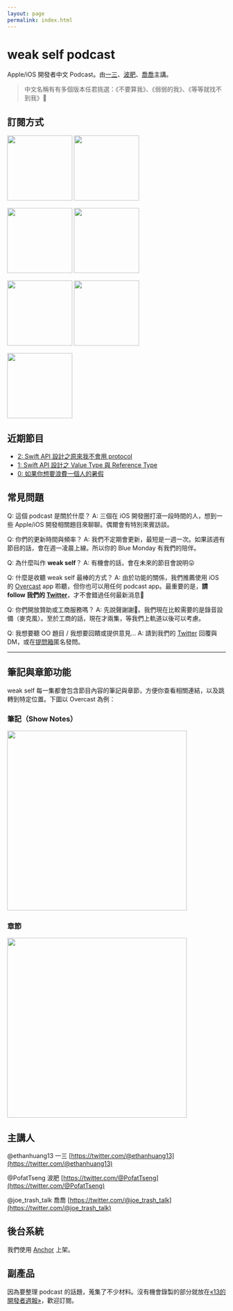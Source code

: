 ```yaml
---
layout: page
permalink: index.html
---
```


# weak self podcast

Apple/iOS 開發者中文 Podcast。由[一三](https://twitter.com/@ethanhuang13)、[波肥](https://twitter.com/@PofatTseng)、[喬喬](https://twitter.com/@joe_trash_talk)主講。

> 中文名稱有有多個版本任君挑選：《不要算我》、《弱弱的我》、《等等就找不到我》🤪

## 訂閱方式
<a href="https://podcasts.apple.com/tw/podcast/weak-self/id1474108801"><img src="https://i.imgur.com/0DUVucp.png" width="150"></a> <a href="https://www.google.com/podcasts?feed=aHR0cHM6Ly9hbmNob3IuZm0vcy9jOTE0OTY0L3BvZGNhc3QvcnNz"><img src="https://i.imgur.com/wsyQ3Yv.png" width="150"></a>

<a href="https://overcast.fm/itunes1474108801/weak-self"><img src="https://i.imgur.com/6mVv21h.png" width="150"></a> <a href="https://
.fm/s/c914964/podcast/rss"><img src="https://i.imgur.com/5xUVNi0.png" width="150"></a>

<a href="https://open.spotify.com/show/4qAJjdyhx5AgHHL4VuTauj"><img src="https://i.imgur.com/MQXTcAz.png" width="150"></a> <a href="https://pca.st/9Z02"><img src="https://i.imgur.com/Qi74LYA.png" width="150"></a>

<a href="https://castro.fm/itunes/1474108801"><img src="https://i.imgur.com/dBIpoFl.png" width="150"></a>


## 近期節目
* [2: Swift API 設計之原來我不會用 protocol](https://podcasts.apple.com/tw/podcast/weak-self/id1474108801?l=en#episodeGuid=b042e8ec-3a30-c546-3cc7-397a49de4a8b)
* [1: Swift API 設計之 Value Type 與 Reference Type](https://podcasts.apple.com/tw/podcast/weak-self/id1474108801?l=en&i=1000445632851)
* [0: 如果你想要浪費一個人的暑假](https://podcasts.apple.com/tw/podcast/weak-self/id1474108801?l=en&i=1000445223126) 

## 常見問題
Q: 這個 podcast 是關於什麼？
A: 三個在 iOS 開發圈打滾一段時間的人，想到一些 Apple/iOS 開發相關題目來聊聊。偶爾會有特別來賓訪談。

Q: 你們的更新時間與頻率？
A: 我們不定期會更新，最短是一週一次。如果該週有節目的話，會在週一凌晨上線。所以你的 Blue Monday 有我們的陪伴。

Q: 為什麼叫作 **weak self**？
A: 有機會的話，會在未來的節目會說明😛

Q: 什麼是收聽 weak self 最棒的方式？
A: 由於功能的關係，我們推薦使用 iOS 的 [Overcast](https://overcast.fm/itunes1474108801/weak-self) app 聆聽，但你也可以用任何 podcast app。最重要的是，**請 follow 我們的 [Twitter](https://twitter.com/weak_self)**，才不會錯過任何最新消息🥰

Q: 你們開放贊助或工商服務嗎？
A: 先說聲謝謝🙏。我們現在比較需要的是錄音設備（麥克風）。至於工商的話，現在才兩集，等我們上軌道以後可以考慮。

Q: 我想要聽 OO 題目 / 我想要回饋或提供意見...
A: 請到我們的 [Twitter](https://twitter.com/weak_self) 回覆與 DM，或在[提問箱](https://peing.net/zh-TW/weak_self)匿名發問。

<!--
## 如何訂閱？
下面是各大常用的 podcast apps。你可以點擊連結或是直接搜尋 weak self。

### Apple Podcasts / iTunes
https://podcasts.apple.com/tw/podcast/weak-self/id1474108801
> 支援筆記、章節、調整速度

### Overcast（推薦）
https://overcast.fm/itunes1474108801/weak-self
> 支援筆記、章節、調整速度、智慧加速、聲音強化

### Spotify
https://open.spotify.com/show/4qAJjdyhx5AgHHL4VuTauj
> 支援調整速度

### Anchor
https://anchor.fm/weakself
> 支援筆記（僅純文字）、調整速度（三種速度）

### Pocket Casts
https://pca.st/9Z02
> 支援筆記、章節、調整速度、智慧加速、聲音強化

### RSS Feed
https://anchor.fm/s/c914964/podcast/rss
透過這個 feed，你可以用任何 podcast app 訂閱 weak self。直接點連結可能不會是你想要的結果😂，最好複製網址再貼過去。

### 其他 Podcast Apps
* [Breaker](https://www.breaker.audio/weak-self)
* [Google Podcasts](https://www.google.com/podcasts?feed=aHR0cHM6Ly9hbmNob3IuZm0vcy9jOTE0OTY0L3BvZGNhc3QvcnNz)
* [RadioPublic](https://radiopublic.com/weak-self-WxO4K1)
* [Stitcher](https://www.stitcher.com/podcast/anchor-podcasts/weak-self)
-->

---
## 筆記與章節功能

weak self 每一集都會包含節目內容的筆記與章節，方便你查看相關連結，以及跳轉到特定位置。下圖以 Overcast 為例：

### 筆記（Show Notes）
<img src="https://i.imgur.com/rZj8RfJ.jpg" width="414">

### 章節
<img src="https://i.imgur.com/ZNZNkZl.jpg" width="414">


## 主講人

@ethanhuang13 一三
[https://twitter.com/@ethanhuang13](https://twitter.com/@ethanhuang13)

@PofatTseng 波肥
[https://twitter.com/@PofatTseng](https://twitter.com/@PofatTseng)

@joe_trash_talk 喬喬
[https://twitter.com/@joe_trash_talk](https://twitter.com/@joe_trash_talk)

## 後台系統
我們使用 [Anchor](https://anchor.fm/weakself) 上架。

## 副產品
因為要整理 podcast 的話題，蒐集了不少材料。沒有機會錄製的部分就放在[«13的開發者週報»](https://ethanhuang13.substack.com)，歡迎訂閱。
